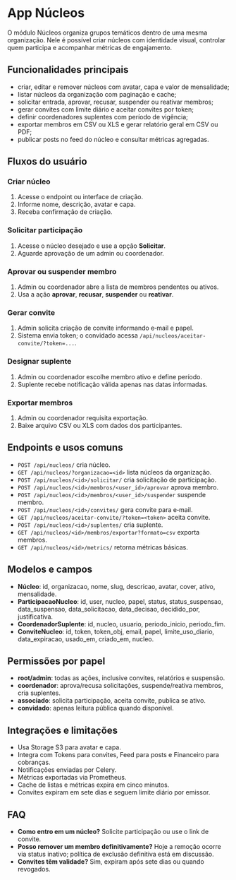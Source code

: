 # App Núcleos

O módulo Núcleos organiza grupos temáticos dentro de uma mesma organização.
Nele é possível criar núcleos com identidade visual, controlar quem participa
e acompanhar métricas de engajamento.

## Funcionalidades principais

- criar, editar e remover núcleos com avatar, capa e valor de mensalidade;
- listar núcleos da organização com paginação e cache;
- solicitar entrada, aprovar, recusar, suspender ou reativar membros;
- gerar convites com limite diário e aceitar convites por token;
- definir coordenadores suplentes com período de vigência;
- exportar membros em CSV ou XLS e gerar relatório geral em CSV ou PDF;
- publicar posts no feed do núcleo e consultar métricas agregadas.

## Fluxos do usuário

### Criar núcleo
1. Acesse o endpoint ou interface de criação.
2. Informe nome, descrição, avatar e capa.
3. Receba confirmação de criação.

### Solicitar participação
1. Acesse o núcleo desejado e use a opção **Solicitar**.
2. Aguarde aprovação de um admin ou coordenador.

### Aprovar ou suspender membro
1. Admin ou coordenador abre a lista de membros pendentes ou ativos.
2. Usa a ação **aprovar**, **recusar**, **suspender** ou **reativar**.

### Gerar convite
1. Admin solicita criação de convite informando e‑mail e papel.
2. Sistema envia token; o convidado acessa `/api/nucleos/aceitar-convite/?token=...`.

### Designar suplente
1. Admin ou coordenador escolhe membro ativo e define período.
2. Suplente recebe notificação válida apenas nas datas informadas.

### Exportar membros
1. Admin ou coordenador requisita exportação.
2. Baixe arquivo CSV ou XLS com dados dos participantes.

## Endpoints e usos comuns

- `POST /api/nucleos/` cria núcleo.
- `GET /api/nucleos/?organizacao=<id>` lista núcleos da organização.
- `POST /api/nucleos/<id>/solicitar/` cria solicitação de participação.
- `POST /api/nucleos/<id>/membros/<user_id>/aprovar` aprova membro.
- `POST /api/nucleos/<id>/membros/<user_id>/suspender` suspende membro.
- `POST /api/nucleos/<id>/convites/` gera convite para e‑mail.
- `GET /api/nucleos/aceitar-convite/?token=<token>` aceita convite.
- `POST /api/nucleos/<id>/suplentes/` cria suplente.
- `GET /api/nucleos/<id>/membros/exportar?formato=csv` exporta membros.
- `GET /api/nucleos/<id>/metrics/` retorna métricas básicas.

## Modelos e campos

- **Núcleo**: id, organizacao, nome, slug, descricao, avatar, cover, ativo, mensalidade.
- **ParticipacaoNucleo**: id, user, nucleo, papel, status, status_suspensao, data_suspensao,
  data_solicitacao, data_decisao, decidido_por, justificativa.
- **CoordenadorSuplente**: id, nucleo, usuario, periodo_inicio, periodo_fim.
- **ConviteNucleo**: id, token, token_obj, email, papel, limite_uso_diario,
  data_expiracao, usado_em, criado_em, nucleo.

## Permissões por papel

- **root/admin**: todas as ações, inclusive convites, relatórios e suspensão.
- **coordenador**: aprova/recusa solicitações, suspende/reativa membros, cria suplentes.
- **associado**: solicita participação, aceita convite, publica se ativo.
- **convidado**: apenas leitura pública quando disponível.

## Integrações e limitações

- Usa Storage S3 para avatar e capa.
- Integra com Tokens para convites, Feed para posts e Financeiro para cobranças.
- Notificações enviadas por Celery.
- Métricas exportadas via Prometheus.
- Cache de listas e métricas expira em cinco minutos.
- Convites expiram em sete dias e seguem limite diário por emissor.

## FAQ

- **Como entro em um núcleo?** Solicite participação ou use o link de convite.
- **Posso remover um membro definitivamente?** Hoje a remoção ocorre via status
  inativo; política de exclusão definitiva está em discussão.
- **Convites têm validade?** Sim, expiram após sete dias ou quando revogados.

